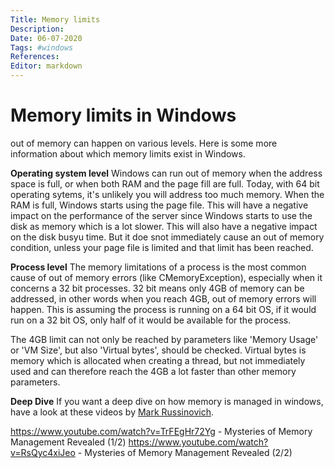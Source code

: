 ```yaml
---
Title: Memory limits
Description: 
Date: 06-07-2020
Tags: #windows
References:
Editor: markdown
---
```


# Memory limits in Windows

out of memory can happen on various levels. Here is some more information about which memory limits exist in Windows.

**Operating system level**
Windows can run out of memory when the address space is full, or when both RAM and the page fill are full. Today, with 64 bit operating sytems, it's unlikely you will address too much memory. When the RAM is full, Windows starts using the page file. This will have a negative impact on the performance of the server since Windows starts to use the disk as memory which is a lot slower. This will also have a negative impact on the disk busyu time. But it doe snot immediately cause an out of memory condition, unless your page file is limited and that limit has been reached. 

**Process level**
The memory limitations of a process is the most common cause of out of memory errors (like CMemoryException), especially when it concerns a 32 bit processes.  32 bit means only 4GB of memory can be addressed, in other words when you reach 4GB, out of memory errors will happen. This is assuming the process is running on a 64 bit OS, if it would run on a 32 bit OS, only half of it would be available for the process. 

The 4GB limit can not only be reached by parameters like 'Memory Usage' or 'VM Size', but also 'Virtual bytes', should be checked. Virtual bytes is memory which is allocated when creating a thread, but not immediately used and can therefore reach the 4GB a lot faster than other memory parameters.

**Deep Dive**
If you want a deep dive on how memory is managed in windows, have a look at these videos by [Mark Russinovich](https://en.wikipedia.org/wiki/Mark_russinovich).

https://www.youtube.com/watch?v=TrFEgHr72Yg - Mysteries of Memory Management Revealed (1/2)
https://www.youtube.com/watch?v=RsQyc4xiJeo - Mysteries of Memory Management Revealed (2/2)


